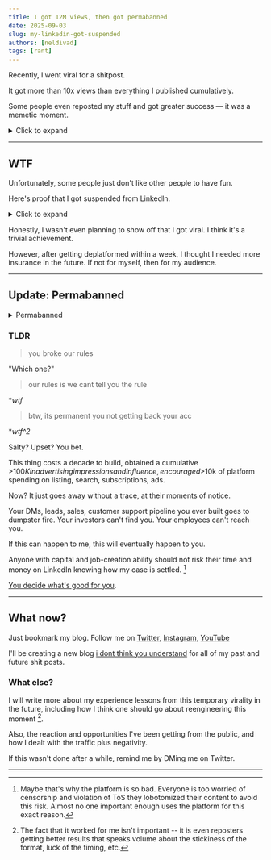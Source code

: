 ```yaml
---
title: I got 12M views, then got permabanned
date: 2025-09-03
slug: my-linkedin-got-suspended
authors: [neldivad]
tags: [rant]
---
```


Recently, I went viral for a shitpost. 

It got more than 10x views than everything I published cumulatively. 

Some people even reposted my stuff and got greater success — it was a memetic moment.

<details>
  <summary>Click to expand</summary>
  ![](metrics.png)
  ![](repost1.JPG)
</details>

<!--truncate-->
---
## WTF 

Unfortunately, some people just don't like other people to have fun. 

Here's proof that I got suspended from LinkedIn.

<details>
  <summary>Click to expand</summary>
  ![](wtf.JPG)
  ![](wtf1.JPG)
  ![](wtf2.JPG)
</details>

Honestly, I wasn't even planning to show off that I got viral. I think it's a trivial achievement. 

However, after getting deplatformed within a week, I thought I needed more insurance in the future. If not for myself, then for my audience. 

---
## Update: Permabanned
<details >
  <summary>Permabanned</summary>
  ![](permaban1.png)
  ![](permaban2.png)
</details>

### TLDR

> you broke our rules

"Which one?"

> our rules is we cant tell you the rule

**wtf*

> btw, its permanent you not getting back your acc

**wtf^2*

Salty? Upset? You bet. 

This thing costs a decade to build, obtained a cumulative >$100K in advertising impressions and influence, encouraged >$10k of platform spending on listing, search, subscriptions, ads. 

Now? It just goes away without a trace, at their moments of notice. 

Your DMs, leads, sales, customer support pipeline you ever built goes to dumpster fire. Your investors can't find you. Your employees can't reach you. 

If this can happen to me, this will eventually happen to you. 

Anyone with capital and job-creation ability should not risk their time and money on LinkedIn knowing how my case is settled. [^1]

[You decide what's good for you](https://x.com/nelvOfficial/status/1962765559998955955).

[^1]: Maybe that's why the platform is so bad. Everyone is too worried of censorship and violation of ToS they lobotomized their content to avoid this risk. Almost no one important enough uses the platform for this exact reason. 
---
## What now?

Just bookmark my blog. Follow me on [Twitter](https://twitter.com/nelvOfficial), [Instagram](https://www.instagram.com/divadlen/), [YouTube](https://www.youtube.com/@nelvOfficial)

I'll be creating a new blog [i dont think you understand](../IDTYU) for all of my past and future shit posts. 

### What else?
I will write more about my experience lessons from this temporary virality in the future, including how I think one should go about reengineering this moment [^2]. 

[^2]: The fact that it worked for me isn't important -- it is even reposters getting better results that speaks volume about the stickiness of the format, luck of the timing, etc. 

Also, the reaction and opportunities I've been getting from the public, and how I dealt with the traffic plus negativity. 

If this wasn't done after a while, remind me by DMing me on Twitter. 

---

